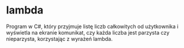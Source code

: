 # lambda
Program w C#, który przyjmuje listę liczb całkowitych od użytkownika i wyświetla na ekranie komunikat, czy każda liczba jest parzysta czy nieparzysta, korzystając z wyrażeń lambda.
